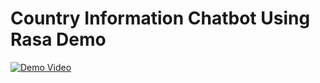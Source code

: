 # Country Information Chatbot Using Rasa Demo

[![Demo Video](https://github.com/Harsh-Jagtap-04/Country_Chatbot_Rasa/tree/6af3ee51a6eda9b96c7b8fea90e379a5f6dac817/Demo)](https://github.com/Harsh-Jagtap-04/Country_Chatbot_Rasa/tree/6af3ee51a6eda9b96c7b8fea90e379a5f6dac817/Demo)

